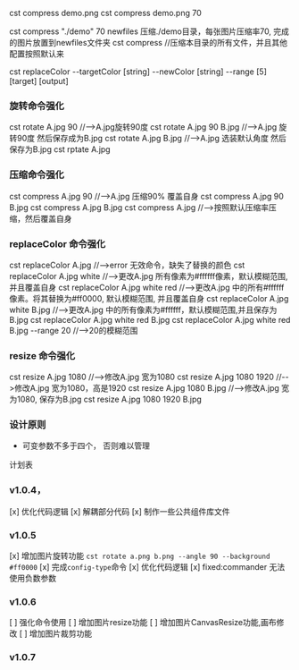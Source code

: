 <!-- 直接压缩对应图片 -->
cst compress demo.png 
cst compress demo.png 70
<!-- 需要压缩目录 -->
cst compress "./demo" 70 newfiles    压缩./demo目录，每张图片压缩率70, 完成的图片放置到newfiles文件夹
cst compress //压缩本目录的所有文件，并且其他配置按照默认来


cst replaceColor --targetColor [string] --newColor [string] --range [5] [target] [output] 

### 旋转命令强化
cst rotate A.jpg 90 //-->A.jpg旋转90度
cst rotate A.jpg 90 B.jpg //-->A.jpg 旋转90度 然后保存成为B.jpg
cst rotate A.jpg B.jpg //-->A.jpg 选装默认角度 然后保存为B.jpg
cst rptate A.jpg 

### 压缩命令强化
cst compress A.jpg 90 //-->A.jpg 压缩90% 覆盖自身
cst compress A.jpg 90 B.jpg
cst compress A.jpg B.jpg
cst compress A.jpg //-->按照默认压缩率压缩，然后覆盖自身

### replaceColor 命令强化
cst replaceColor A.jpg                              //-->error 无效命令，缺失了替换的颜色
cst replaceColor A.jpg white                        //-->更改A.jpg 所有像素为#ffffff像素，默认模糊范围,并且覆盖自身
cst replaceColor A.jpg white red                    //-->更改A.jpg 中的所有#ffffff像素。将其替换为#ff0000, 默认模糊范围, 并且覆盖自身
cst replaceColor A.jpg white B.jpg                  //-->更改A.jpg 中的所有像素为#ffffff，默认模糊范围,并且保存为B.jpg
cst replaceColor A.jpg white red B.jpg 
cst replaceColor A.jpg white red B.jpg --range 20   //-->20的模糊范围

### resize 命令强化
cst resize A.jpg 1080                         //-->修改A.jpg 宽为1080
cst resize A.jpg 1080 1920                    //-->修改A.jpg 宽为1080，高是1920
cst resize A.jpg 1080 B.jpg                   //-->修改A.jpg 宽为1080, 保存为B.jpg
cst resize A.jpg 1080 1920 B.jpg

### 设计原则 
* 可变参数不多于四个， 否则难以管理


计划表
### v1.0.4， 
[x] 优化代码逻辑
[x] 解耦部分代码
[x] 制作一些公共组件库文件

### v1.0.5 
[x] 增加图片旋转功能 `cst rotate a.png b.png --angle 90 --background #ff0000`
[x] 完成`config-type`命令
[x] 优化代码逻辑
[x] fixed:commander 无法使用负数参数

### v1.0.6
[ ] 强化命令使用
[ ] 增加图片resize功能 
[ ] 增加图片CanvasResize功能,画布修改
[ ] 增加图片裁剪功能

### v1.0.7
